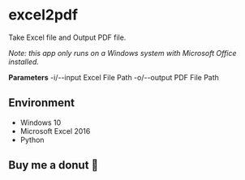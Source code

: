 # excel2pdf

Take Excel file and Output PDF file.


*Note: this app only runs on a Windows system with Microsoft Office installed.*



**Parameters**
-i/--input    Excel File Path
-o/--output   PDF File Path
## Environment
- Windows 10
- Microsoft Excel 2016
- Python

## Buy me a donut :doughnut:



